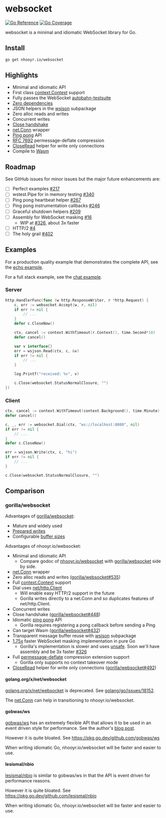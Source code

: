 <!--
SPDX-FileCopyrightText: 2023 Anmol Sethi <hi@nhooyr.io>
SPDX-License-Identifier: ISC
-->

# websocket

[![Go Reference](https://pkg.go.dev/badge/nhooyr.io/websocket.svg)](https://pkg.go.dev/nhooyr.io/websocket)
[![Go Coverage](https://img.shields.io/badge/coverage-91%25-success)](https://nhooyr.io/websocket/coverage.html)

websocket is a minimal and idiomatic WebSocket library for Go.

## Install

```sh
go get nhooyr.io/websocket
```

## Highlights

- Minimal and idiomatic API
- First class [context.Context](https://blog.golang.org/context) support
- Fully passes the WebSocket [autobahn-testsuite](https://github.com/crossbario/autobahn-testsuite)
- [Zero dependencies](https://pkg.go.dev/nhooyr.io/websocket?tab=imports)
- JSON helpers in the [wsjson](https://pkg.go.dev/nhooyr.io/websocket/wsjson) subpackage
- Zero alloc reads and writes
- Concurrent writes
- [Close handshake](https://pkg.go.dev/nhooyr.io/websocket#Conn.Close)
- [net.Conn](https://pkg.go.dev/nhooyr.io/websocket#NetConn) wrapper
- [Ping pong](https://pkg.go.dev/nhooyr.io/websocket#Conn.Ping) API
- [RFC 7692](https://tools.ietf.org/html/rfc7692) permessage-deflate compression
- [CloseRead](https://pkg.go.dev/nhooyr.io/websocket#Conn.CloseRead) helper for write only connections
- Compile to [Wasm](https://pkg.go.dev/nhooyr.io/websocket#hdr-Wasm)

## Roadmap

See GitHub issues for minor issues but the major future enhancements are:

- [ ] Perfect examples [#217](https://github.com/nhooyr/websocket/issues/217)
- [ ] wstest.Pipe for in memory testing [#340](https://github.com/nhooyr/websocket/issues/340)
- [ ] Ping pong heartbeat helper [#267](https://github.com/nhooyr/websocket/issues/267)
- [ ] Ping pong instrumentation callbacks [#246](https://github.com/nhooyr/websocket/issues/246)
- [ ] Graceful shutdown helpers [#209](https://github.com/nhooyr/websocket/issues/209)
- [ ] Assembly for WebSocket masking [#16](https://github.com/nhooyr/websocket/issues/16)
  - WIP at [#326](https://github.com/nhooyr/websocket/pull/326), about 3x faster
- [ ] HTTP/2 [#4](https://github.com/nhooyr/websocket/issues/4)
- [ ] The holy grail [#402](https://github.com/nhooyr/websocket/issues/402)

## Examples

For a production quality example that demonstrates the complete API, see the
[echo example](./internal/examples/echo).

For a full stack example, see the [chat example](./internal/examples/chat).

### Server

```go
http.HandlerFunc(func (w http.ResponseWriter, r *http.Request) {
	c, err := websocket.Accept(w, r, nil)
	if err != nil {
		// ...
	}
	defer c.CloseNow()

	ctx, cancel := context.WithTimeout(r.Context(), time.Second*10)
	defer cancel()

	var v interface{}
	err = wsjson.Read(ctx, c, &v)
	if err != nil {
		// ...
	}

	log.Printf("received: %v", v)

	c.Close(websocket.StatusNormalClosure, "")
})
```

### Client

```go
ctx, cancel := context.WithTimeout(context.Background(), time.Minute)
defer cancel()

c, _, err := websocket.Dial(ctx, "ws://localhost:8080", nil)
if err != nil {
	// ...
}
defer c.CloseNow()

err = wsjson.Write(ctx, c, "hi")
if err != nil {
	// ...
}

c.Close(websocket.StatusNormalClosure, "")
```

## Comparison

### gorilla/websocket

Advantages of [gorilla/websocket](https://github.com/gorilla/websocket):

- Mature and widely used
- [Prepared writes](https://pkg.go.dev/github.com/gorilla/websocket#PreparedMessage)
- Configurable [buffer sizes](https://pkg.go.dev/github.com/gorilla/websocket#hdr-Buffers)

Advantages of nhooyr.io/websocket:

- Minimal and idiomatic API
  - Compare godoc of [nhooyr.io/websocket](https://pkg.go.dev/nhooyr.io/websocket) with [gorilla/websocket](https://pkg.go.dev/github.com/gorilla/websocket) side by side.
- [net.Conn](https://pkg.go.dev/nhooyr.io/websocket#NetConn) wrapper
- Zero alloc reads and writes ([gorilla/websocket#535](https://github.com/gorilla/websocket/issues/535))
- Full [context.Context](https://blog.golang.org/context) support
- Dial uses [net/http.Client](https://golang.org/pkg/net/http/#Client)
  - Will enable easy HTTP/2 support in the future
  - Gorilla writes directly to a net.Conn and so duplicates features of net/http.Client.
- Concurrent writes
- Close handshake ([gorilla/websocket#448](https://github.com/gorilla/websocket/issues/448))
- Idiomatic [ping pong](https://pkg.go.dev/nhooyr.io/websocket#Conn.Ping) API
  - Gorilla requires registering a pong callback before sending a Ping
- Can target Wasm ([gorilla/websocket#432](https://github.com/gorilla/websocket/issues/432))
- Transparent message buffer reuse with [wsjson](https://pkg.go.dev/nhooyr.io/websocket/wsjson) subpackage
- [1.75x](https://github.com/nhooyr/websocket/releases/tag/v1.7.4) faster WebSocket masking implementation in pure Go
  - Gorilla's implementation is slower and uses [unsafe](https://golang.org/pkg/unsafe/).
    Soon we'll have assembly and be 3x faster [#326](https://github.com/nhooyr/websocket/pull/326)
- Full [permessage-deflate](https://tools.ietf.org/html/rfc7692) compression extension support
  - Gorilla only supports no context takeover mode
- [CloseRead](https://pkg.go.dev/nhooyr.io/websocket#Conn.CloseRead) helper for write only connections ([gorilla/websocket#492](https://github.com/gorilla/websocket/issues/492))

#### golang.org/x/net/websocket

[golang.org/x/net/websocket](https://pkg.go.dev/golang.org/x/net/websocket) is deprecated.
See [golang/go/issues/18152](https://github.com/golang/go/issues/18152).

The [net.Conn](https://pkg.go.dev/nhooyr.io/websocket#NetConn) can help in transitioning
to nhooyr.io/websocket.

#### gobwas/ws

[gobwas/ws](https://github.com/gobwas/ws) has an extremely flexible API that allows it to be used
in an event driven style for performance. See the author's [blog post](https://medium.freecodecamp.org/million-websockets-and-go-cc58418460bb).

However it is quite bloated. See https://pkg.go.dev/github.com/gobwas/ws

When writing idiomatic Go, nhooyr.io/websocket will be faster and easier to use.

#### lesismal/nbio

[lesismal/nbio](https://github.com/lesismal/nbio) is similar to gobwas/ws in that the API is
event driven for performance reasons.

However it is quite bloated. See https://pkg.go.dev/github.com/lesismal/nbio

When writing idiomatic Go, nhooyr.io/websocket will be faster and easier to use.
